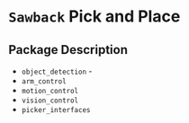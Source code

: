# `Sawback` Pick and Place

## Package Description
 - `object_detection` -
 - `arm_control`
 - `motion_control`
 - `vision_control`
 - `picker_interfaces`
